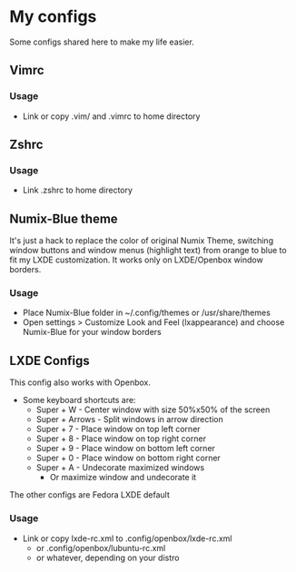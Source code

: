 # My configs
Some configs shared here to make my life easier.

## Vimrc
### Usage
  - Link or copy .vim/ and .vimrc to home directory
## Zshrc
### Usage
  - Link .zshrc to home directory
## Numix-Blue theme
It's just a hack to replace the color of original Numix Theme, switching window buttons and window menus (highlight text) from orange to blue to fit my LXDE customization. It works only on LXDE/Openbox window borders.
### Usage
- Place Numix-Blue folder in ~/.config/themes or /usr/share/themes
- Open settings > Customize Look and Feel (lxappearance) and choose Numix-Blue for your window borders

## LXDE Configs
This config also works with Openbox.
- Some keyboard shortcuts are:
  - Super + W - Center window with size 50%x50% of the screen
  - Super + Arrows - Split windows in arrow direction
  - Super + 7 - Place window on top left corner
  - Super + 8 - Place window on top right corner
  - Super + 9 - Place window on bottom left corner
  - Super + 0 - Place window on bottom right corner
  - Super + A - Undecorate maximized windows
    - Or maximize window and undecorate it
    
The other configs are Fedora LXDE default 
### Usage
- Link or copy lxde-rc.xml to .config/openbox/lxde-rc.xml
  - or .config/openbox/lubuntu-rc.xml
  - or whatever, depending on your distro
